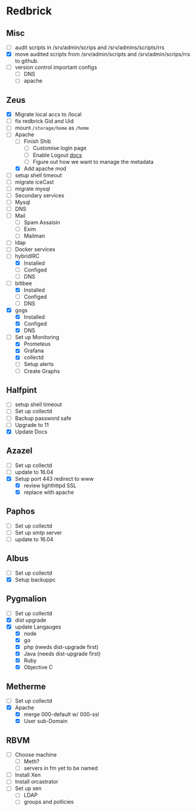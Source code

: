 # Redbrick

## Misc

- [ ] audit scripts in /srv/admin/scrips and /srv/admins/scripts/rrs
- [x] move audited scripts from /srv/admin/scripts and /srv/admin/scrips/rrs to github.
- [ ] version control important configs
  - [ ] DNS
  - [ ] apache

## Zeus

- [x] Migrate local accs to /local
- [ ] fix redbrick Gid and Uid
- [ ] mount `/storage/home` as `/home`
- [ ] Apache
  - [ ] Finish Shib
    - [ ] Customise login page
    - [ ] Enable Logout [docs](https://wiki.shibboleth.net/confluence/display/IDP30/LogoutConfiguration)
    - [ ] Figure out how we want to manage the metadata
  - [x] Add apache mod
- [ ] setup shell timeout
- [ ] migrate iceCast
- [ ] migrate mysql
- [ ]  Secondary services
  - [ ] Mysql
  - [ ] DNS
  - [ ] Mail
    - [ ] Spam Assaisin
    - [ ] Exim
    - [ ] Mailman
  - [ ] ldap
- [ ]  Docker services
  - [ ] hybridIRC
    - [x] Installed
    - [ ] Configed
    - [ ] DNS
  - [ ] bitlbee
    - [x] Installed
    - [ ] Configed
    - [ ] DNS
  - [x] gogs
    - [x] Installed
    - [x] Configed
    - [x] DNS
  - [ ] Set up Monitoring
    - [x] Prometeus
    - [x] Grafana
    - [x] collectd
    - [ ] Setup alerts
    - [ ] Create Graphs

## Halfpint

- [ ] setup shell timeout
- [ ] Set up collectd
- [ ] Backup password safe
- [ ] Upgrade to 11
- [x] Update Docs

## Azazel

- [ ] Set up collectd
- [ ] update to 16.04
- [x] Setup port 443 redirect to www
  - [x] review lighthttpd SSL
  - [x] replace with apache

## Paphos

- [ ] Set up collectd
- [ ] Set up smtp server
- [ ] update to 16.04

## Albus

- [ ] Set up collectd
- [x] Setup backuppc

## Pygmalion

- [ ] Set up collectd
- [X] dist upgrade
- [X] update Langauges
  - [X] node
  - [X] go
  - [X] php (needs dist-upgrade first)
  - [X] Java (needs dist-upgrade first)
  - [X] Ruby
  - [X] Objective C

## Metherme

- [ ] Set up collectd
- [X] Apache
  - [X] merge 000-default w/ 000-ssl
  - [X] User sub-Domain

## RBVM

- [ ] Choose machine
  - [ ] Meth?
  - [ ] servers in fm yet to be named
- [ ] Install Xen
- [ ] Install orcastrator
- [ ] Set up xen
  - [ ] LDAP
  - [ ] groups and pollicies
